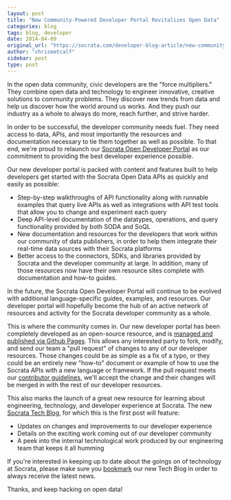 ```yaml
---
layout: post
title: "New Community-Powered Developer Portal Revitalizes Open Data"
categories: blog
tags: blog, developer
date: 2014-04-09
original_url: "https://socrata.com/developer-blog-article/new-community-powered-developer-portal-revitalizes-open-data/"
author: "chrismetcalf"
sidebar: post
type: post
---
```


In the open data community, civic developers are the "force multipliers." They combine open data and technology to engineer innovative, creative solutions to community problems. They discover new trends from data and help us discover how the world around us works. And they push our industry as a whole to always do more, reach further, and strive harder.

In order to be successful, the developer community needs fuel. They need access to data, APIs, and most importantly the resources and documentation necessary to tie them together as well as possible. To that end, we're proud to relaunch our [Socrata Open Developer Portal](http://dev.socrata.com/) as our commitment to providing the best developer experience possible.

Our new developer portal is packed with content and features built to help developers get started with the Socrata Open Data APIs as quickly and easily as possible:

- Step-by-step walkthroughs of API functionality along with runnable examples that query live APIs as well as integrations with API test tools that allow you to change and experiment each query
- Deep API-level documentation of the datatypes, operations, and query functionality provided by both SODA and SoQL
- New documentation and resources for the developers that work within our community of data publishers, in order to help them integrate their real-time data sources with their Socrata platforms
- Better access to the connectors, SDKs, and libraries provided by Socrata and the developer community at large. In addition, many of those resources now have their own resource sites complete with documentation and how-to guides.

In the future, the Socrata Open Developer Portal will continue to be evolved with additional language-specific guides, examples, and resources. Our developer portal will hopefully become the hub of an active network of resources and activity for the Socrata developer community as a whole.

This is where the community comes in. Our new developer portal has been completely developed as an open-source resource, and is [managed and published via Github Pages](http://github.com/socrata/dev.socrata.com). This allows any interested party to fork, modify, and send our team a "pull request" of changes to any of our developer resources. Those changes could be as simple as a fix of a typo, or they could be an entirely new "how-to" document or example of how to use the Socrata APIs with a new language or framework. If the pull request meets our [contributor guidelines](http://dev.socrata.com/contributing.html), we'll accept the change and their changes will be merged in with the rest of our developer resources.

This also marks the launch of a great new resource for learning about engineering, technology, and developer experience at Socrata. The new [Socrata Tech Blog](/blog/), for which this is the first post will feature:

- Updates on changes and improvements to our developer experience
- Details on the exciting work coming out of our developer community
- A peek into the internal technological work produced by our engineering team that keeps it all humming

If you're interested in keeping up to date about the goings on of technology at Socrata, please make sure you [bookmark](http://socrata.com/developer-blog) our new Tech Blog in order to always receive the latest news.

Thanks, and keep hacking on open data!


